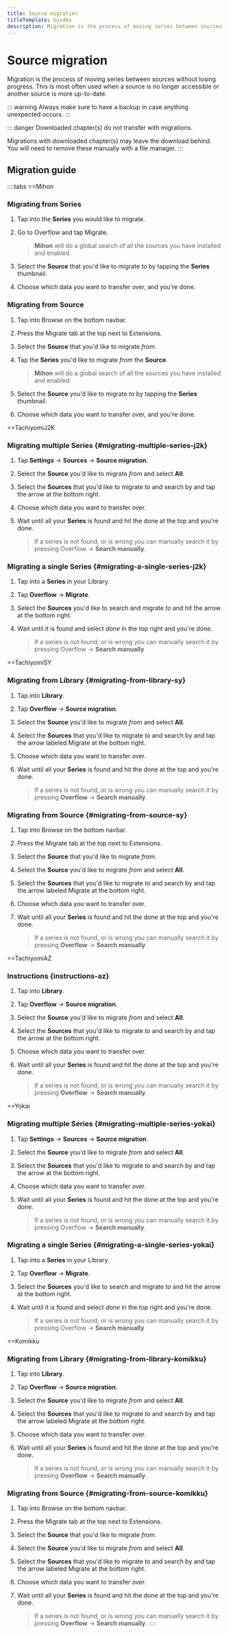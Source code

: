 ```yaml
---
title: Source migration
titleTemplate: Guides
description: Migration is the process of moving series between sources without losing progress.
---
```


# Source migration
Migration is the process of moving series between sources without losing progress. This is most often used when a source is no longer accessible or another source is more up-to-date.

::: warning
Always make sure to have a backup in case anything unexpected occurs.
:::

::: danger
Downloaded chapter(s) do not transfer with migrations.

Migrations with downloaded chapter(s) may leave the download behind.
You will need to remove these manually with a file manager.
:::

## Migration guide

::::tabs
==Mihon
### Migrating from Series

1. Tap into the **Series** you would like to migrate.
1. Go to Overflow and tap Migrate.

    > **Mihon** will do a global search of all the sources you have installed and enabled.
1. Select the **Source** that you'd like to migrate _to_ by tapping the **Series** thumbnail.
1. Choose which data you want to transfer over, and you're done.

### Migrating from Source

1. Tap into Browse on the bottom navbar.
1. Press the Migrate tab at the top next to Extensions.
1. Select the **Source** that you'd like to migrate _from_.
1. Tap the **Series** you'd like to migrate _from_ the **Source**.

    > **Mihon** will do a global search of all the sources you have installed and enabled.
1. Select the **Source** you'd like to migrate _to_ by tapping the **Series** thumbnail.
1. Choose which data you want to transfer over, and you're done.

==TachiyomiJ2K
### Migrating multiple Series {#migrating-multiple-series-j2k}

1. Tap **Settings** -> **Sources** -> **Source migration**.
1. Select the **Source** you'd like to migrate _from_ and select **All**.
1. Select the **Sources** that you'd like to migrate _to_ and search by and tap the arrow at the bottom right.
1. Choose which data you want to transfer over.
1. Wait until all your **Series** is found and hit the done at the top and you're done.

    > If a series is not found, or is wrong you can manually search it by pressing Overflow -> **Search manually**.

### Migrating a single Series {#migrating-a-single-series-j2k}

1. Tap into a **Series** in your Library.
1. Tap **Overflow** -> **Migrate**.
1. Select the **Sources** you'd like to search and migrate _to_ and hit the arrow at the bottom right.
1. Wait until it is found and select _done_ in the top right and you're done.

    > If a series is not found, or is wrong you can manually search it by pressing Overflow -> **Search manually**

==TachiyomiSY
### Migrating from Library {#migrating-from-library-sy}

1. Tap into **Library**.
1. Tap **Overflow** -> **Source migration**.
1. Select the **Source** you'd like to migrate _from_ and select **All**.
1. Select the **Sources** that you'd like to migrate _to_ and search by and tap the arrow labeled Migrate at the bottom right.
1. Choose which data you want to transfer over.
1. Wait until all your **Series** is found and hit the done at the top and you're done.

    > If a series is not found, or is wrong you can manually search it by pressing **Overflow** -> **Search manually**.

### Migrating from Source {#migrating-from-source-sy}

1. Tap into Browse on the bottom navbar.
1. Press the Migrate tab at the top next to Extensions.
1. Select the **Source** that you'd like to migrate _from_.
1. Select the **Source** you'd like to migrate _from_ and select **All**.
1. Select the **Sources** that you'd like to migrate _to_ and search by and tap the arrow labeled Migrate at the bottom right.
1. Choose which data you want to transfer over.
1. Wait until all your **Series** is found and hit the done at the top and you're done.

    > If a series is not found, or is wrong you can manually search it by pressing **Overflow** -> **Search manually**.

==TachiyomiAZ
### Instructions {instructions-az}

1. Tap into **Library**.
1. Tap **Overflow** -> **Source migration**.
1. Select the **Source** you'd like to migrate _from_ and select **All**.
1. Select the **Sources** that you'd like to migrate _to_ and search by and tap the arrow at the bottom right.
1. Choose which data you want to transfer over.
1. Wait until all your **Series** is found and hit the done at the top and you're done.

    > If a series is not found, or is wrong you can manually search it by pressing **Overflow** -> **Search manually**.

==Yokai
### Migrating multiple Series {#migrating-multiple-series-yokai}

1. Tap **Settings** -> **Sources** -> **Source migration**.
1. Select the **Source** you'd like to migrate _from_ and select **All**.
1. Select the **Sources** that you'd like to migrate _to_ and search by and tap the arrow at the bottom right.
1. Choose which data you want to transfer over.
1. Wait until all your **Series** is found and hit the done at the top and you're done.

    > If a series is not found, or is wrong you can manually search it by pressing Overflow -> **Search manually**.

### Migrating a single Series {#migrating-a-single-series-yokai}

1. Tap into a **Series** in your Library.
1. Tap **Overflow** -> **Migrate**.
1. Select the **Sources** you'd like to search and migrate _to_ and hit the arrow at the bottom right.
1. Wait until it is found and select _done_ in the top right and you're done.

    > If a series is not found, or is wrong you can manually search it by pressing Overflow -> **Search manually**

==Komikku
### Migrating from Library {#migrating-from-library-komikku}

1. Tap into **Library**.
1. Tap **Overflow** -> **Source migration**.
1. Select the **Source** you'd like to migrate _from_ and select **All**.
1. Select the **Sources** that you'd like to migrate _to_ and search by and tap the arrow labeled Migrate at the bottom right.
1. Choose which data you want to transfer over.
1. Wait until all your **Series** is found and hit the done at the top and you're done.

    > If a series is not found, or is wrong you can manually search it by pressing **Overflow** -> **Search manually**.

### Migrating from Source {#migrating-from-source-komikku}

1. Tap into Browse on the bottom navbar.
1. Press the Migrate tab at the top next to Extensions.
1. Select the **Source** that you'd like to migrate _from_.
1. Select the **Source** you'd like to migrate _from_ and select **All**.
1. Select the **Sources** that you'd like to migrate _to_ and search by and tap the arrow labeled Migrate at the bottom right.
1. Choose which data you want to transfer over.
1. Wait until all your **Series** is found and hit the done at the top and you're done.

    > If a series is not found, or is wrong you can manually search it by pressing **Overflow** -> **Search manually**.
::::
